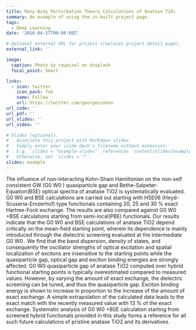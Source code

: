 ```yaml
---
title: Many-Body Perturbation Theory Calculations of Anatase TiO₂
summary: An example of using the in-built project page.
tags:
  - Deep Learning
date: '2016-04-27T00:00:00Z'

# Optional external URL for project (replaces project detail page).
external_link: ''

image:
  caption: Photo by rawpixel on Unsplash
  focal_point: Smart

links:
  - icon: twitter
    icon_pack: fab
    name: Follow
    url: https://twitter.com/georgecushen
url_code: ''
url_pdf: ''
url_slides: ''
url_video: ''

# Slides (optional).
#   Associate this project with Markdown slides.
#   Simply enter your slide deck's filename without extension.
#   E.g. `slides = "example-slides"` references `content/slides/example-slides.md`.
#   Otherwise, set `slides = ""`.
slides: example
---
```


The influence of non-interacting Kohn-Sham Hamiltonian on the non-self
consistent GW (G0 W0 ) quasiparticle gap and Bethe-Salpeter-Equation(BSE) optical
spectra of anatase TiO2 is systematically evaluated. G0 W0 and BSE calculations are
carried out starting with HSE06 (Heyd-Scuseria-Ernzerhof) type functionals containing
20, 25 and 30 % exact Hartree-Fock exchange. The results are also compared against
G0 W0 +BSE calculations starting from semi-local(PBE) functionals. Our results
indicate that the G0 W0 and BSE calculations of anatase TiO2 depend critically on
the mean-field starting point, wherein its dependence is mainly introduced through
the dielectric screening evaluated at the intermediate G0 W0 . We find that the band
dispersion, density of states, and consequently the oscillator strengths of optical
excitation and spatial localization of excitons are insensitive to the starting points
while the quasiparticle gap, optical gap and exciton binding energies are strongly
affected. G0 W0 quasiparticle gap of anatase TiO2 computed over hybrid functional
starting points is typically overestimated compared to measured values. However, by
varying the amount of exact exchange, the dielectric screening can be tuned, and thus
the quasiparticle gap. Exciton binding energy is shown to increase in proportion to
the increase of the amount of exact exchange. A simple extrapolation of the calculated
data leads to the exact match with the recently measured value with 13 % of the exact
exchange. Systematic analysis of G0 W0 +BSE calculation starting from screened hybrid
functionals provided in this study forms a reference for all such future calculations of
pristine anatase TiO2 and its derivatives.